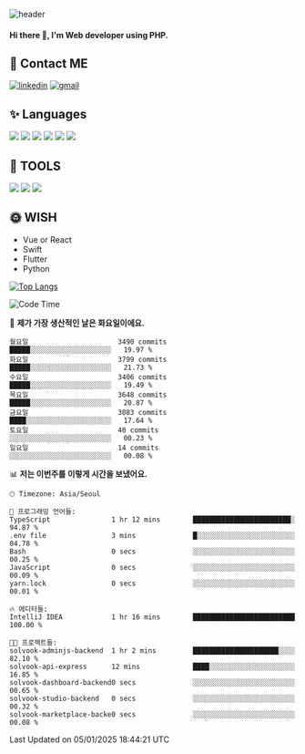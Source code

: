 ![header](https://capsule-render.vercel.app/api?type=waving&color=auto&height=300&section=header&text=Elin&fontSize=90&animation=twinkling)

#### Hi there 👋, I'm <b>Web developer</b> using PHP. ####

<!--
- 🔭 I’m currently working on Uniwill
- 🌱 I’m currently learning Vue or React or Python.
-->

<!---#### I am PHP developer --->

## 💌 Contact ME ###
[<img src='https://img.shields.io/badge/-EunjiKo-%230A66C2?style=flat-square&logo=LinkedIn&logoColor=white' alt='linkedin'>](https://www.linkedin.com/in/https://www.linkedin.com/in/eunji-ko-00a907164//)  [<img src='https://img.shields.io/badge/-einee214%40gmail.com-%23EA4335?style=flat-square&logo=Gmail&logoColor=white' alt='gmail'>](einee214@gmail.com)  


## ✨ Languages
<img src='https://img.shields.io/badge/-PHP-%23777BB4?style=for-the-badge&logo=PHP&logoColor=white'> <img src='https://img.shields.io/badge/-Laravel-%23FF2D20?style=for-the-badge&logo=Laravel&logoColor=white'> <img src='https://img.shields.io/badge/Jquery-%230769AD?style=for-the-badge&logo=Jquery&logoColor=white'> <img src='https://img.shields.io/badge/CSS3-%231572B6?style=for-the-badge&logo=CSS3&logoColor=white'> <img src='https://img.shields.io/badge/Bootstrap-%237952B3?style=for-the-badge&logo=Bootstrap&logoColor=white' > <img src='https://img.shields.io/badge/MySQL-%234479A1?style=for-the-badge&logo=MySQL&logoColor=white' >

## 🌷 TOOLS
<img src='https://img.shields.io/badge/PHPSTORM-%23000000?style=for-the-badge&logo=PhpStorm&logoColor=white' > <img src='https://img.shields.io/badge/GitLab-%23FCA121?style=for-the-badge&logo=GitLab&logoColor=white' > <img src='https://img.shields.io/badge/GitHub-%23181717?style=for-the-badge&logo=GitHub&logoColor=white'>


## 🌞 WISH
- Vue or React
- Swift
- Flutter
- Python


[![Top Langs](https://github-readme-stats.vercel.app/api/top-langs/?username=ein214&layout=compact)](https://github.com/anuraghazra/github-readme-stats)

<!--START_SECTION:waka-->
![Code Time](http://img.shields.io/badge/Code%20Time-3%2C976%20hrs%2037%20mins-blue)

📅 **제가 가장 생산적인 날은 화요일이에요.** 

```text
월요일                      3490 commits        █████░░░░░░░░░░░░░░░░░░░░   19.97 % 
화요일                      3799 commits        █████░░░░░░░░░░░░░░░░░░░░   21.73 % 
수요일                      3406 commits        █████░░░░░░░░░░░░░░░░░░░░   19.49 % 
목요일                      3648 commits        █████░░░░░░░░░░░░░░░░░░░░   20.87 % 
금요일                      3083 commits        ████░░░░░░░░░░░░░░░░░░░░░   17.64 % 
토요일                      40 commits          ░░░░░░░░░░░░░░░░░░░░░░░░░   00.23 % 
일요일                      14 commits          ░░░░░░░░░░░░░░░░░░░░░░░░░   00.08 % 
```


📊 **저는 이번주를 이렇게 시간을 보냈어요.** 

```text
🕑︎ Timezone: Asia/Seoul

💬 프로그래밍 언어들: 
TypeScript               1 hr 12 mins        ████████████████████████░   94.87 % 
.env file                3 mins              █░░░░░░░░░░░░░░░░░░░░░░░░   04.78 % 
Bash                     0 secs              ░░░░░░░░░░░░░░░░░░░░░░░░░   00.25 % 
JavaScript               0 secs              ░░░░░░░░░░░░░░░░░░░░░░░░░   00.09 % 
yarn.lock                0 secs              ░░░░░░░░░░░░░░░░░░░░░░░░░   00.01 % 

🔥 에디터들: 
IntelliJ IDEA            1 hr 16 mins        █████████████████████████   100.00 % 

🐱‍💻 프로젝트들: 
solvook-adminjs-backend  1 hr 2 mins         █████████████████████░░░░   82.10 % 
solvook-api-express      12 mins             ████░░░░░░░░░░░░░░░░░░░░░   16.85 % 
solvook-dashboard-backend0 secs              ░░░░░░░░░░░░░░░░░░░░░░░░░   00.65 % 
solvook-studio-backend   0 secs              ░░░░░░░░░░░░░░░░░░░░░░░░░   00.32 % 
solvook-marketplace-backe0 secs              ░░░░░░░░░░░░░░░░░░░░░░░░░   00.08 % 
```


 Last Updated on 05/01/2025 18:44:21 UTC
<!--END_SECTION:waka-->

<!---![GitHub stats](https://github-readme-stats.vercel.app/api?username=ein214&show_icons=true&theme=dracula)  --->



